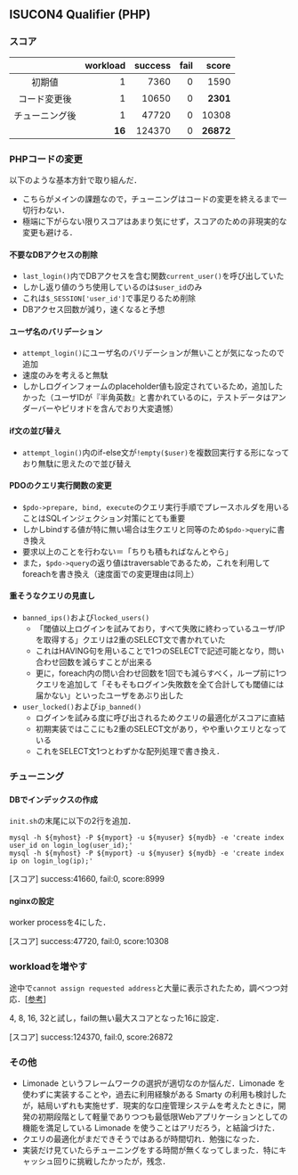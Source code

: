 ## ISUCON4 Qualifier (PHP)

### スコア

|                |workload| success | fail | score |
|:---------------:|--:|-------:|----:|-----:|
|     初期値     |1|    7360 |    0 |  1590 |
|  コード変更後  |1|   10650 |    0 |  __2301__ |
| チューニング後 |1|    47720 |    0 | 10308 |
||__16__|124370|0|__26872__|
### PHPコードの変更

以下のような基本方針で取り組んだ．

- こちらがメインの課題なので，チューニングはコードの変更を終えるまで一切行わない．
- 極端に下がらない限りスコアはあまり気にせず，スコアのための非現実的な変更も避ける．

#### 不要なDBアクセスの削除

- `last_login()`内でDBアクセスを含む関数`current_user()`を呼び出していた
- しかし返り値のうち使用しているのは`$user_id`のみ
- これは`$_SESSION['user_id']`で事足りるため削除
- DBアクセス回数が減り，速くなると予想

#### ユーザ名のバリデーション

- `attempt_login()`にユーザ名のバリデーションが無いことが気になったので追加
- 速度のみを考えると無駄
- しかしログインフォームのplaceholder値も設定されているため，追加したかった（ユーザIDが『半角英数』と書かれているのに，テストデータはアンダーバーやピリオドを含んでおり大変遺憾）

#### if文の並び替え

- `attempt_login()`内のif-else文が`!empty($user)`を複数回実行する形になっており無駄に思えたので並び替え

#### PDOのクエリ実行関数の変更

- `$pdo->prepare, bind, execute`のクエリ実行手順でプレースホルダを用いることはSQLインジェクション対策にとても重要
- しかしbindする値が特に無い場合は生クエリと同等のため`$pdo->query`に書き換え
- 要求以上のことを行わない＝「ちりも積もればなんとやら」
- また，`$pdo->query`の返り値はtraversableであるため，これを利用してforeachを書き換え（速度面での変更理由は同上）

#### 重そうなクエリの見直し

- `banned_ips()`および`locked_users()`
  - 「閾値以上ログインを試みており，すべて失敗に終わっているユーザ/IPを取得する」クエリは2重のSELECT文で書かれていた
  - これはHAVING句を用いることで1つのSELECTで記述可能となり，問い合わせ回数を減らすことが出来る
  - 更に，foreach内の問い合わせ回数を1回でも減らすべく，ループ前に1つクエリを追加して「そもそもログイン失敗数を全て合計しても閾値には届かない」といったユーザをあぶり出した
- `user_locked()`および`ip_banned()`
  - ログインを試みる度に呼び出されるためクエリの最適化がスコアに直結
  - 初期実装ではここにも2重のSELECT文があり，やや重いクエリとなっている
  - これをSELECT文1つとわずかな配列処理で書き換え．

### チューニング

#### DBでインデックスの作成

`init.sh`の末尾に以下の2行を追加．

```
mysql -h ${myhost} -P ${myport} -u ${myuser} ${mydb} -e 'create index user_id on login_log(user_id);'
mysql -h ${myhost} -P ${myport} -u ${myuser} ${mydb} -e 'create index ip on login_log(ip);'
```

[スコア] success:41660, fail:0, score:8999

#### nginxの設定

worker processを4にした．

[スコア] success:47720, fail:0, score:10308

### workloadを増やす

途中で`cannot assign requested address`と大量に表示されたため，調べつつ対応．[[参考](http://d.hatena.ne.jp/download_takeshi/20091013/1255443592)]

4, 8, 16, 32と試し，failの無い最大スコアとなった16に設定．

[スコア] success:124370, fail:0, score:26872

### その他

- Limonade というフレームワークの選択が適切なのか悩んだ．Limonade を使わずに実装することや，過去に利用経験がある Smarty の利用も検討したが，結局いずれも実施せず．現実的な口座管理システムを考えたときに，開発の初期段階として軽量でありつつも最低限Webアプリケーションとしての機能を満足している Limonade を使うことはアリだろう，と結論づけた．
- クエリの最適化がまだできそうではあるが時間切れ．勉強になった．
- 実装だけ見ていたらチューニングをする時間が無くなってしまった．特にキャッシュ回りに挑戦したかったが，残念．

